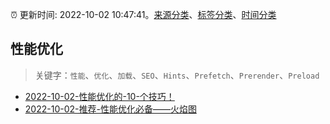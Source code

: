 :alarm_clock: 更新时间: 2022-10-02 10:47:41。[来源分类](../README.md)、[标签分类](../TAGS.md)、[时间分类](../TIMELINE.md)

## 性能优化


> 关键字：`性能`、`优化`、`加载`、`SEO`、`Hints`、`Prefetch`、`Prerender`、`Preload`



- [2022-10-02-性能优化的-10-个技巧！](https://toutiao.io/k/9jopsda) 
- [2022-10-02-推荐-性能优化必备——火焰图](https://toutiao.io/k/azf7ub6) 